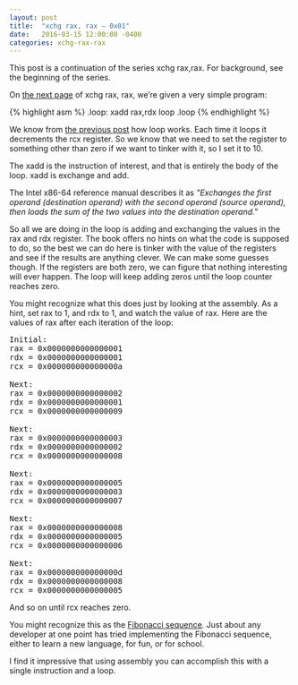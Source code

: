 ```yaml
---
layout: post
title:  "xchg rax, rax – 0x01"
date:   2016-03-15 12:00:00 -0400
categories: xchg-rax-rax
---
```


<aside>
This post is a continuation of the series xchg rax,rax.
For background, see the beginning of the series.
</aside>

On [the next page][1] of xchg rax, rax, we’re given a very simple program:

{% highlight asm %}
.loop:
    xadd     rax,rdx
    loop     .loop
{% endhighlight %}

We know from [the previous post][2] how loop works. Each time it loops it decrements
the rcx register. So we know that we need to set the register to something other
than zero if we want to tinker with it, so I set it to 10.

The xadd is the instruction of interest, and that is entirely the body of the
loop. xadd is exchange and add.

The Intel x86-64 reference manual describes it as *"Exchanges the first operand
(destination operand) with the second operand (source operand), then loads the
sum of the two values into the destination operand."*

So all we are doing in the loop is adding and exchanging the values in the rax
and rdx register. The book offers no hints on what the code is supposed to do,
so the best we can do here is tinker with the value of the registers and see if
the results are anything clever. We can make some guesses though. If the
registers are both zero, we can figure that nothing interesting will ever happen.
The loop will keep adding zeros until the loop counter reaches zero.

You might recognize what this does just by looking at the assembly. As a hint,
set rax to 1, and rdx to 1, and watch the value of rax. Here are the values of
rax after each iteration of the loop:

<pre>
Initial:
rax = 0x0000000000000001
rdx = 0x0000000000000001
rcx = 0x000000000000000a

Next:
rax = 0x0000000000000002
rdx = 0x0000000000000001
rcx = 0x0000000000000009

Next: 
rax = 0x0000000000000003
rdx = 0x0000000000000002
rcx = 0x0000000000000008

Next: 
rax = 0x0000000000000005
rdx = 0x0000000000000003
rcx = 0x0000000000000007

Next: 
rax = 0x0000000000000008
rdx = 0x0000000000000005
rcx = 0x0000000000000006

Next: 
rax = 0x000000000000000d
rdx = 0x0000000000000008
rcx = 0x0000000000000005
</pre>

And so on until rcx reaches zero.

You might recognize this as the [Fibonacci sequence][3]. Just about any developer at
one point has tried implementing the Fibonacci sequence, either to learn a new
language, for fun, or for school.

I find it impressive that using assembly you can accomplish this with a single
instruction and a loop.

[1]: http://www.xorpd.net/pages/xchg_rax/snip_01.html
[2]: /2016/03/13/xchg-rax-rax-0x00/
[3]: https://en.wikipedia.org/wiki/Fibonacci_number